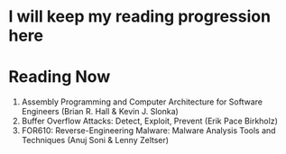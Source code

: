 # I will keep my reading progression here

# Reading Now

1. Assembly Programming and Computer Architecture for Software Engineers (Brian R. Hall & Kevin J. Slonka)
2. Buffer Overflow Attacks: Detect, Exploit, Prevent (Erik Pace Birkholz)
3. FOR610: Reverse-Engineering Malware: Malware Analysis Tools and Techniques (Anuj Soni & Lenny Zeltser)
